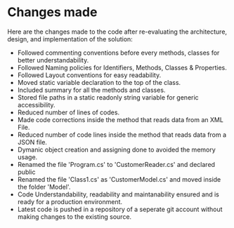 
# Changes made
Here are the changes made to the code after re-evaluating the architecture, design, and implementation of the solution:
*	Followed commenting conventions before every methods, classes for better understandability.
*	Followed Naming policies for Identifiers, Methods, Classes & Properties.
*	Followed Layout conventions for easy readability.
*	Moved static variable declaration to the top of the class.
*	Included summary for all the methods and classes.
*	Stored file paths in a static readonly string variable for generic accessibility.
*	Reduced number of lines of codes.
*	Made code corrections inside the method that reads data from an XML File.
*	Reduced number of code lines inside the method that reads data from a JSON file.
*	Dymanic object creation and assigning done to avoided the memory usage.
*	Renamed the file 'Program.cs' to 'CustomerReader.cs' and declared public
*	Renamed the file 'Class1.cs' as 'CustomerModel.cs' and moved inside the folder 'Model'.
*	Code Understandability, readability and maintanability ensured and is ready for a production environment.
*	Latest code is pushed in a repository of a seperate git account without making changes to the existing source.
